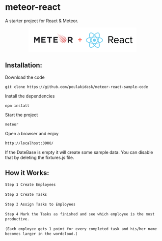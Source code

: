 # meteor-react
A starter project for React &amp; Meteor. 

<p align="center">
  <img width="70%" src="public/images/meteor-react.png" alt="Meteor-React logo"/>
</p>

## Installation:

Download the code <br/>
```
git clone https://github.com/poulakidask/meteor-react-sample-code
```

Install the dependencies  <br/>
```
npm install
```

Start the project <br/>
```
meteor 
```

Open a browser and enjoy <br/>
```
http://localhost:3000/    
```

If the DateBase is empty it will create some sample data. You can disable that by deleting the fixtures.js file.

## How it Works:

```
Step 1 Create Employees  

Step 2 Create Tasks  

Step 3 Assign Tasks to Employees  

Step 4 Mark the Tasks as finished and see which employee is the most productive. 

(Each employee gets 1 point for every completed task and his/her name becomes larger in the wordcloud.)

```
